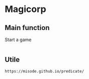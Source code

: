 # Magicorp

## Main function

Start a game

```lua
```

## Utile

`https://misode.github.io/predicate/`
